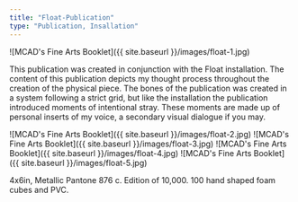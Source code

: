 ```yaml
---
title: "Float-Publication"
type: "Publication, Insallation"
---
```


![MCAD's Fine Arts Booklet]({{ site.baseurl }}/images/float-1.jpg)

This publication was created in conjunction with the Float installation. The content of this publication depicts my thought process throughout the creation of the physical piece. The bones of the publication was created in a system following a strict grid, but like the installation the publication introduced moments of intentional stray. These moments are made up of personal inserts of my voice, a secondary visual dialogue if you may.

![MCAD's Fine Arts Booklet]({{ site.baseurl }}/images/float-2.jpg)
![MCAD's Fine Arts Booklet]({{ site.baseurl }}/images/float-3.jpg)
![MCAD's Fine Arts Booklet]({{ site.baseurl }}/images/float-4.jpg)
![MCAD's Fine Arts Booklet]({{ site.baseurl }}/images/float-5.jpg)

4x6in, Metallic Pantone 876 c. Edition of 10,000.
100 hand shaped foam cubes and PVC.
